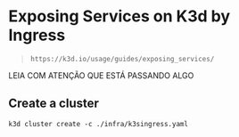 # Exposing Services on K3d by Ingress

> `https://k3d.io/usage/guides/exposing_services/`

LEIA COM ATENÇÃO QUE ESTÁ PASSANDO ALGO 

## Create a cluster

```Shell
k3d cluster create -c ./infra/k3singress.yaml
```
